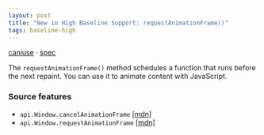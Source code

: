 ```yaml
---
layout: post
title: "New in High Baseline Support: requestAnimationFrame()"
tags: baseline-high
---
```


[caniuse](https://caniuse.com/?search=request-animation-frame) · [spec](https://html.spec.whatwg.org/multipage/imagebitmap-and-animations.html#animation-frames)

The `requestAnimationFrame()` method schedules a function that runs before the next repaint. You can use it to animate content with JavaScript.

### Source features

- ``api.Window.cancelAnimationFrame`` [[mdn]](https://developer.mozilla.org/en-US/search?q=api.Window.cancelAnimationFrame)
- ``api.Window.requestAnimationFrame`` [[mdn]](https://developer.mozilla.org/en-US/search?q=api.Window.requestAnimationFrame)
